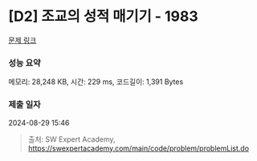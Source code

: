 # [D2] 조교의 성적 매기기 - 1983 

[문제 링크](https://swexpertacademy.com/main/code/problem/problemDetail.do?contestProbId=AV5PwGK6AcIDFAUq) 

### 성능 요약

메모리: 28,248 KB, 시간: 229 ms, 코드길이: 1,391 Bytes

### 제출 일자

2024-08-29 15:46



> 출처: SW Expert Academy, https://swexpertacademy.com/main/code/problem/problemList.do